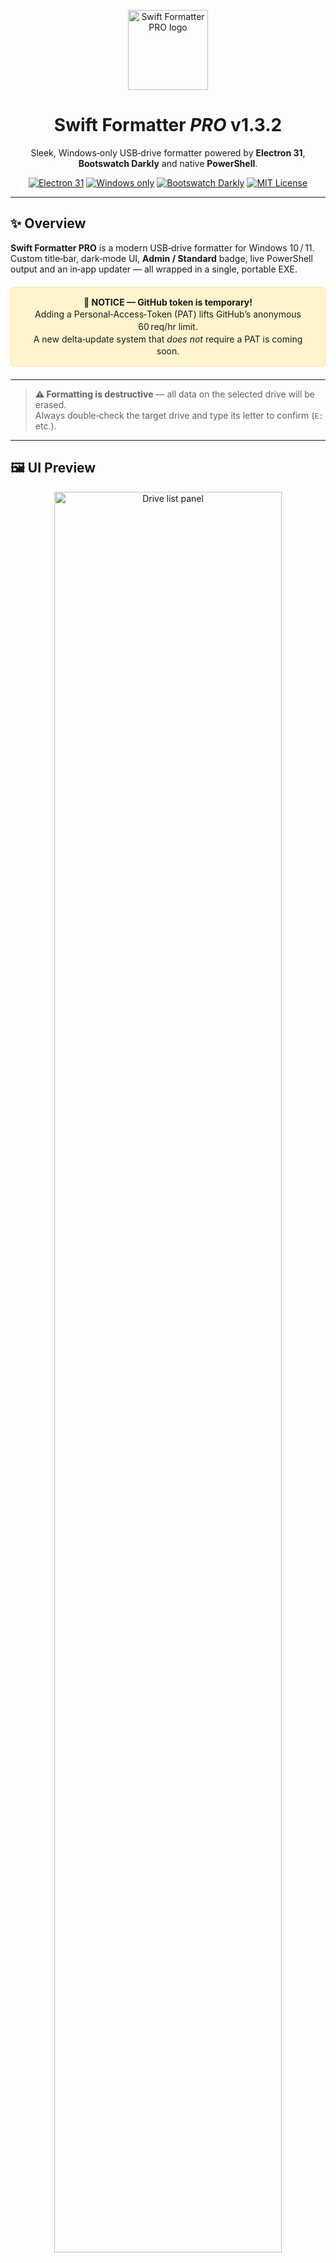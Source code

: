 
<p align="center">
  <img src="https://i.imgur.com/5TUVJ3n.png" alt="Swift Formatter PRO logo" width="128" height="128">
</p>

<h1 align="center">Swift Formatter <em>PRO</em> v1.3.2</h1>

<p align="center">
  Sleek, Windows‑only USB‑drive formatter powered by <strong>Electron 31</strong>, <strong>Bootswatch Darkly</strong> and native <strong>PowerShell</strong>.
</p>

<p align="center">
  <a href="https://www.electronjs.org/"><img src="https://img.shields.io/badge/Electron-31.x-2ea44f?logo=electron&logoColor=white" alt="Electron 31"></a>
  <a href="#"><img src="https://img.shields.io/badge/Windows-Only-0078D6?logo=windows&logoColor=white" alt="Windows only"></a>
  <a href="https://bootswatch.com/darkly/"><img src="https://img.shields.io/badge/Bootswatch-Darkly-7952B3?logo=bootstrap&logoColor=white" alt="Bootswatch Darkly"></a>
  <a href="./LICENSE"><img src="https://img.shields.io/badge/License-MIT-yellow.svg" alt="MIT License"></a>
</p>

---

## ✨ Overview
**Swift Formatter PRO** is a modern USB‑drive formatter for Windows 10 / 11.  
Custom title‑bar, dark‑mode UI, **Admin / Standard** badge, live PowerShell output and an in‑app updater — all wrapped in a single, portable EXE.

<div align="center" style="background:#fff4ce;border:1px solid #ffe1a5;padding:14px 18px;border-radius:6px;margin:20px 0;line-height:1.4;">
  <strong>🔔 NOTICE — GitHub token is temporary!</strong><br>
  Adding a Personal‑Access‑Token (PAT) lifts GitHub’s anonymous 60 req/hr limit.<br>
  A new delta‑update system that <em>does not</em> require a PAT is coming soon.
</div>

---

> **⚠️ Formatting is destructive** — all data on the selected drive will be erased.  
> Always double‑check the target drive and type its letter to confirm (<code>E:</code> etc.).

---

## 🖼️ UI Preview

<p align="center">
  <img src="https://i.imgur.com/NNk2RBr.png" alt="Drive list panel" width="85%"><br>
  <em>Polished drive list with glow‑hover effects and compact device chips.</em>
</p>

<p align="center">
  <img src="https://i.imgur.com/sCinLBX.png" alt="About dialog" width="85%"><br>
  <em>About dialog with build metadata and license.</em>
</p>

<p align="center">
  <img src="https://i.imgur.com/LMvzX6a.png" alt="Updater dialog" width="85%"><br>
  <em>In‑app updater showing release notes and download progress.</em>
</p>

---

## 🚀 Feature Highlights
* **Native formatting** — wraps Windows <code>Format‑Volume</code> for speed & reliability  
* **One‑click elevation** — relaunches with UAC; badge flips to <strong>Admin</strong>  
* **Modern dark UI** — Bootswatch Darkly + subtle glow‑hover animation  
* **Safety guard** — requires typing the drive letter before executing  
* **Command preview** — shows the exact PowerShell command beforehand  
* **In‑app updater** — checks GitHub Releases, downloads, installs, restarts  
* **Encrypted PAT storage** — Windows DPAPI (CurrentUser)  
* **100 % Windows code‑path** — no dead Linux/macOS branches

---

## 📂 Project Structure
```
.
├─ build/              # logo.ico (multi‑size icon)
├─ index.html          # UI shell
├─ main.js             # Electron main (PowerShell, elevation, updater)
├─ preload.js          # secure bridge (contextIsolation)
├─ renderer.js         # renderer‑process logic
├─ styles.css          # extra tweaks
├─ package.json        # scripts & builder config
├─ package-lock.json
├─ version.json        # app metadata
└─ dist/               # created by `npm run dist`
```

---

## 🧰 Requirements
| Tool | Notes |
|------|-------|
| **Windows** | 10 (21H2) or 11 |
| **Node.js** | ≥ 18 (tested on Node 22) |
| **PowerShell** | Built‑in (5.x / 7.x) |
| **Git** | optional (for cloning) |

---

## 🛠️ Quick Start
```bash
git clone https://github.com/skillerious/SwiftFormatter.git
cd SwiftFormatter

npm install      # install dependencies
npm start        # dev run (auto‑reload)
```
Dev‑mode starts maximised and displays **Standard** or **Admin** in the title‑bar.

---

## ⚙️ Configuration

### `version.json`
```json
{
  "name": "Swift Formatter PRO",
  "version": "1.3.0",
  "channel": "stable",
  "build": 6,
  "releasedAt": "2025-08-07T00:00:00Z",
  "repo": "skillerious/SwiftFormatter",
  "tagPrefix": "v"
}
```

### In‑app Settings
| Setting | Purpose | Default |
|---------|---------|:------:|
| **Filesystem** | exFAT / FAT32 / NTFS | exFAT |
| **Quick format** | Skip surface scan | ✅ |
| **Require confirmation** | Must type drive letter | ✅ |
| **Autofill confirm** | Pre‑fill drive letter | ⬜ |
| **Glow hover** | Pretty glow on tiles | ✅ |

Settings persist via `localStorage`; clearing site‑data resets them.

---

## 🔄 Update Flow
1. Click **Update** → **Check now**  
2. If a new release exists → **Get update** (downloads `.exe`)  
3. **Install & Restart** launches installer, Swift Formatter closes  

---

## 🧪 How Formatting Works
The app builds & previews:
```powershell
Format-Volume -DriveLetter E `
              -FileSystem exFAT `
              -NewFileSystemLabel 'USB' `
              -Confirm:$false -Force -Full:$false
```
Live PowerShell output streams to the in‑app terminal.

---

## 🧯 Troubleshooting
| Problem | Remedy |
|---------|--------|
| **Needs Admin** | Accept UAC or run app as Administrator |
| **`npm run dist` fails** | Close all SwiftFormatter / Electron processes |
| **GitHub rate‑limit** | Add PAT in **Settings → GitHub token** or wait an hour |

---

## 🤝 Contributing
Bug reports & PRs welcome — open an issue for ideas or improvements.

---

## 📄 License
MIT © 2025 Robin Doak
